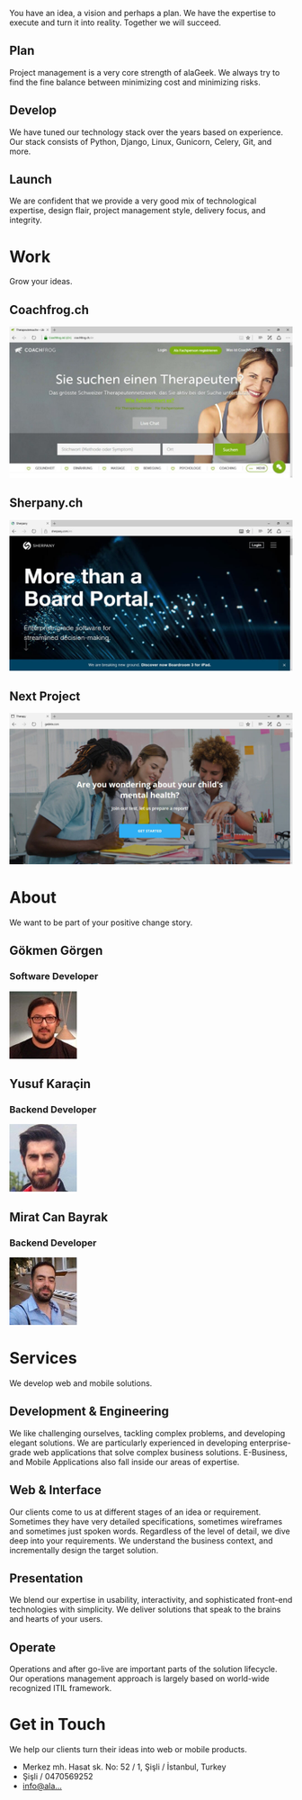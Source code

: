 You have an idea, a vision and perhaps a plan. We have the expertise to execute and turn it into reality. Together we will succeed.

<div class="grid-x grid-margin-x">
  <div class="small-12 medium-4 cell">
    <h2>Plan</h2>
    <p class="text-justify">Project management is a very core strength of alaGeek. We always try to find the fine balance between minimizing cost and minimizing risks.</p>
  </div>
  <div class="small-12 medium-4 cell">
    <h2>Develop</h2>
    <p class="text-justify">We have tuned our technology stack over the years based on experience. Our stack consists of Python, Django, Linux, Gunicorn, Celery, Git, and more.</p>
  </div>
  <div class="small-12 medium-4 cell">
    <h2>Launch</h2>
    <p class="text-justify">We are confident that we provide a very good mix of technological expertise, design flair, project management style, delivery focus, and integrity.</p>
  </div>
</div>

# Work
Grow your ideas.

<div class="grid-x grid-margin-x">
  <div class="small-12 medium-4 cell">
    <h2>Coachfrog.ch</h2>
    <img src="/assets/images/coachfrog.jpg">
  </div>
  <div class="small-12 medium-4 cell">
    <h2>Sherpany.ch</h2>
    <img src="/assets/images/sherpany.jpg">
  </div>
  <div class="small-12 medium-4 cell">
    <h2>Next Project</h2>
    <img src="/assets/images/next_project.jpg">
  </div>
</div>

# About
We want to be part of your positive change story.

<div class="grid-x grid-margin-x">
  <div class="small-12 medium-4 cell">
    <h2>Gökmen Görgen</h2>
    <h3>Software Developer</h3>
    <img src="/assets/images/gokmen_gorgen.jpg">
  </div>
  <div class="small-12 medium-4 cell">
    <h2>Yusuf Karaçin</h2>
    <h3>Backend Developer</h3>
    <img src="/assets/images/yusuf_karacin.jpg">
  </div>
  <div class="small-12 medium-4 cell">
    <h2>Mirat Can Bayrak</h2>
    <h3>Backend Developer</h3>
    <img src="/assets/images/mirat_can_bayrak.jpg">
  </div>
</div>

# Services
We develop web and mobile solutions.

## Development & Engineering
We like challenging ourselves, tackling complex problems, and developing elegant solutions. We are particularly experienced in developing enterprise-grade web applications that solve complex business solutions. E-Business, and Mobile Applications also fall inside our areas of expertise.

## Web & Interface
Our clients come to us at different stages of an idea or requirement. Sometimes they have very detailed specifications, sometimes wireframes and sometimes just spoken words. Regardless of the level of detail, we dive deep into your requirements. We understand the business context, and incrementally design the target solution.

## Presentation
We blend our expertise in usability, interactivity, and sophisticated front-end technologies with simplicity. We deliver solutions that speak to the brains and hearts of your users.

## Operate
Operations and after go-live are important parts of the solution lifecycle. Our operations management approach is largely based on world-wide recognized ITIL framework.

# Get in Touch
We help our clients turn their ideas into web or mobile products.

- Merkez mh. Hasat sk. No: 52 / 1, Şişli / İstanbul, Turkey
- Şişli / 0470569252
- [info@ala...](http://www.google.com/recaptcha/mailhide/d?k=01s7NM-_ZHP-8TDXKJmIkm3w==&c=hqRsgakTGh0KYNGwBuPLt3lXx7K5PFjjhXXRlRE1458=)
